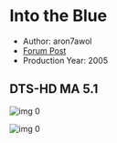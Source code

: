 # Into the Blue

* Author: aron7awol
* [Forum Post](https://www.avsforum.com/threads/bass-eq-for-filtered-movies.2995212/post-59453940)
* Production Year: 2005

## DTS-HD MA 5.1

![img 0](https://i.imgur.com/kElWzZq.jpg)

![img 0](https://i.imgur.com/7jxjUuY.png)

